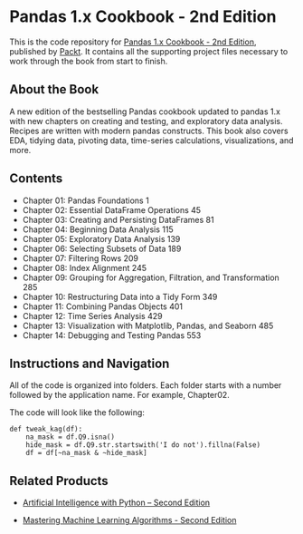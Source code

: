 # Pandas 1.x Cookbook - 2nd Edition
This is the code repository for [Pandas 1.x Cookbook - 2nd Edition](https://www.packtpub.com/programming/pandas-1-x-cookbook-second-edition), published by [Packt](https://www.packtpub.com/). It contains all the supporting project files necessary to work through the book from start to finish.

## About the Book
A new edition of the bestselling Pandas cookbook updated to pandas 1.x with new chapters on creating and testing, and exploratory data analysis. Recipes are written with modern pandas constructs. This book also covers EDA, tidying data, pivoting data, time-series calculations, visualizations, and more.

## Contents
* Chapter 01: Pandas Foundations 1
* Chapter 02: Essential DataFrame Operations 45
* Chapter 03: Creating and Persisting DataFrames 81
* Chapter 04: Beginning Data Analysis 115
* Chapter 05: Exploratory Data Analysis 139
* Chapter 06: Selecting Subsets of Data 189
* Chapter 07: Filtering Rows 209
* Chapter 08: Index Alignment 245
* Chapter 09: Grouping for Aggregation, Filtration, and Transformation 285
* Chapter 10: Restructuring Data into a Tidy Form 349
* Chapter 11: Combining Pandas Objects 401
* Chapter 12: Time Series Analysis 429
* Chapter 13: Visualization with Matplotlib, Pandas, and Seaborn 485
* Chapter 14: Debugging and Testing Pandas 553


## Instructions and Navigation
All of the code is organized into folders. Each folder starts with a number followed by the application name. For example, Chapter02.

The code will look like the following:
```
def tweak_kag(df):
    na_mask = df.Q9.isna()
    hide_mask = df.Q9.str.startswith('I do not').fillna(False)
    df = df[~na_mask & ~hide_mask]

```


## Related Products
* [Artificial Intelligence with Python – Second Edition](https://www.packtpub.com/in/data/artificial-intelligence-with-python-second-edition)

* [Mastering Machine Learning Algorithms - Second Edition](https://www.packtpub.com/in/data/mastering-machine-learning-algorithms-second-edition)
